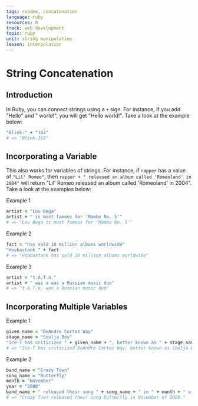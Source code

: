 ```yaml
---
tags: readme, concatenation
language: ruby
resources: 0
track: web development
topic: ruby
unit: string manipulation
lesson: interpolation
---
```


# String Concatenation

## Introduction

In Ruby, you can connect strings using a `+` sign. For instance, if you add "Hello" and " world!", you will get "Hello world!". Take a look at the example below:

```ruby
"Blink-" + "182"
# => "Blink-182"
```

## Incorporating a Variable

This also works for variables of strings. For instance, if `rapper` has a value of `"Lil' Romeo"`, then `rapper + " released an album called 'Romeoland' in 2004"` will return "Lil' Romeo released an album called 'Romeoland' in 2004". Take a look at the examples below:

Example 1
```ruby
artist = "Lou Bega"
artist + " is most famous for 'Mambo No. 5'"
# => "Lou Bega is most famous for 'Mambo No. 5'"
```
Example 2
```ruby
fact = "has sold 10 million albums worldwide"
"Hoobastank " + fact
# => "Hoobastank has sold 10 million albums worldwide"
```
Example 3
```ruby
artist = "t.A.T.u."
artist + " was a was a Russian music duo"
# => "t.A.T.u. was a Russian music duo"
```

## Incorporating Multiple Variables

Example 1
```ruby
given_name = "DeAndre Cortez Way"
stage_name = "Soulja Boy"
"Ice-T has criticized " + given_name + ", better known as " + stage_name + ", for killing hip-hop."
# => "Ice-T has criticized DeAndre Cortez Way, better known as Soulja Boy, for killing hip-hop."
```
Example 2
```ruby
band_name = "Crazy Town"
song_name = "Butterfly"
month = "November"
year = "2000"
band_name + " released their song " + song_name + " in " + month + " of " + year + "."
# => "Crazy Town released their song Butterfly in November of 2000."
```
